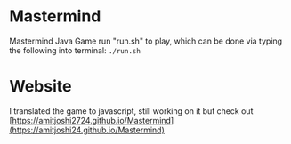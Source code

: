 # Mastermind
Mastermind Java Game
run "run.sh" to play, 
which can be done via typing the following into terminal:
```./run.sh```

# Website
I translated the game to javascript, still working on it but check out [https://amitjoshi2724.github.io/Mastermind](https://amitjoshi24.github.io/Mastermind)

